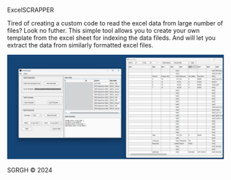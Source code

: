 ExcelSCRAPPER

<p align="left">
  Tired of creating a custom code to read the excel data from large number of files? Look no futher.
  This simple tool allows you to create your own template from the excel sheet for indexing the data fileds. And will let you extract the data from similarly formatted excel files. 
</p>

<p align="left">
  <img src="https://github.com/sghmire/ExcelScapper/blob/main/MAIN_1.png" width="800" title="Main Window">
</p>


SGRGH 
© 2024
